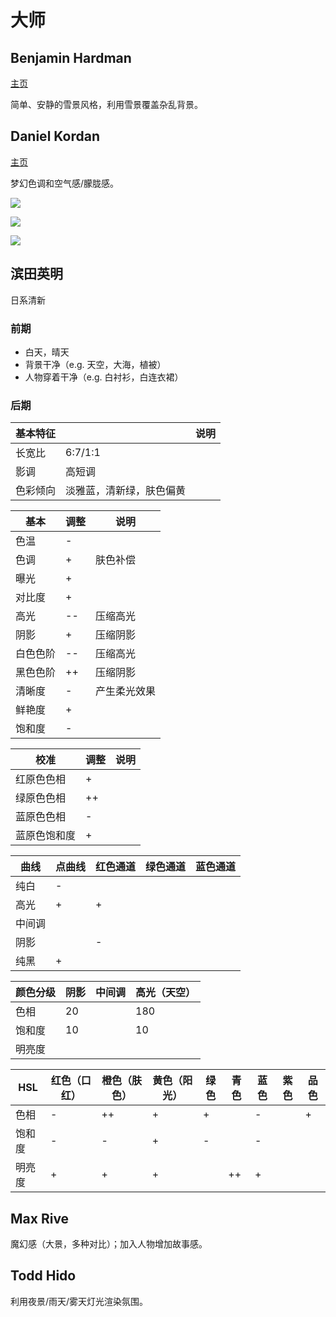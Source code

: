 # 大师

## Benjamin Hardman

[主页](https://benjaminhardman.com/)

简单、安静的雪景风格，利用雪景覆盖杂乱背景。

## Daniel Kordan

[主页](https://www.danielkordan.com/)

梦幻色调和空气感/朦胧感。

![](https://danielkordan.com/wp-content/uploads/2015/10/DSC_9581-3jj-1030x686.jpg)

![](https://danielkordan.com/wp-content/uploads/2014/04/1.jpg)

![](https://danielkordan.com/wp-content/uploads/2013/12/563396-1030x656.jpg)

## 滨田英明

日系清新

### 前期

* 白天，晴天
* 背景干净（e.g. 天空，大海，植被）
* 人物穿着干净（e.g. 白衬衫，白连衣裙）

### 后期

| 基本特征 |                          | 说明 |
| -------- | ------------------------ | ---- |
| 长宽比   | 6:7/1:1                  |      |
| 影调     | 高短调                   |      |
| 色彩倾向 | 淡雅蓝，清新绿，肤色偏黄 |      |

| 基本     | 调整 | 说明         |
| -------- | ---- | ------------ |
| 色温     | -    |              |
| 色调     | +    | 肤色补偿     |
| 曝光     | +    |              |
| 对比度   | +    |              |
| 高光     | --   | 压缩高光     |
| 阴影     | +    | 压缩阴影     |
| 白色色阶 | --   | 压缩高光     |
| 黑色色阶 | ++   | 压缩阴影     |
| 清晰度   | -    | 产生柔光效果 |
| 鲜艳度   | +    |              |
| 饱和度   | -    |              |

| 校准         | 调整 | 说明 |
| ------------ | ---- | ---- |
| 红原色色相   | +    |      |
| 绿原色色相   | ++   |      |
| 蓝原色色相   | -    |      |
| 蓝原色饱和度 | +    |      |

| 曲线   | 点曲线 | 红色通道 | 绿色通道 | 蓝色通道 |
| ------ | ------ | -------- | -------- | -------- |
| 纯白   | -      |          |          |          |
| 高光   | +      | +        |          |          |
| 中间调 |        |          |          |          |
| 阴影   |        | -        |          |          |
| 纯黑   | +      |          |          |          |

| 颜色分级 | 阴影 | 中间调 | 高光（天空） |
| -------- | ---- | ------ | ------------ |
| 色相     | 20   |        | 180          |
| 饱和度   | 10   |        | 10           |
| 明亮度   |      |        |              |

| HSL    | 红色（口红） | 橙色（肤色） | 黄色（阳光） | 绿色 | 青色 | 蓝色 | 紫色 | 品色 |
| ------ | ------------ | ------------ | ------------ | ---- | ---- | ---- | ---- | ---- |
| 色相   | -            | ++           | +            | +    |      | -    |      | +    |
| 饱和度 | -            | -            | +            | -    |      | -    |      |      |
| 明亮度 | +            | +            | +            |      | ++   | +    |      |      |

## Max Rive

魔幻感（大景，多种对比）；加入人物增加故事感。

## Todd Hido

利用夜景/雨天/雾天灯光渲染氛围。
